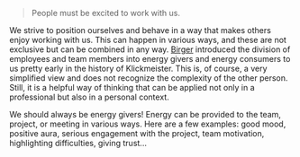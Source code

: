> People must be excited to work with us.

We strive to position ourselves and behave in a way that makes others enjoy working with us. This can happen in various ways, and these are not exclusive but can be combined in any way. [Birger](https://marjorie-wiki.de/wiki/Birger_Schäfermeier) introduced the division of employees and team members into energy givers and energy consumers to us pretty early in the history of Klickmeister. This is, of course, a very simplified view and does not recognize the complexity of the other person. Still, it is a helpful way of thinking that can be applied not only in a professional but also in a personal context.

We should always be energy givers! Energy can be provided to the team, project, or meeting in various ways. Here are a few examples: good mood, positive aura, serious engagement with the project, team motivation, highlighting difficulties, giving trust...